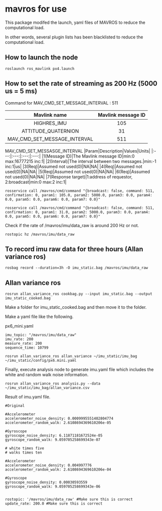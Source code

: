 # mavros for use

This package modifed the launch, yaml files of MAVROS to reduce the computational load.

In other words, several plugin lists has been blacklisted to reduce the computational load.

## How to launch the node

```
roslaunch ros_mavlink px4.launch
```

## How to set the rate of streaming as 200 Hz (5000 us = 5 ms)

Command for MAV_CMD_SET_MESSAGE_INTERVAL : 511

|Mavlink name|Mavlink message ID|
|:---:|:---:|
|HIGHRES_IMU|105|
|ATTITUDE_QUATERNION|31|
|MAV_CMD_SET_MESSAGE_INTERVAL|511|

MAV_CMD_SET_MESSASGE_INTERVAL
|Param|Description|Values|Units|
|:---:|:---:|:---:|:---:|
|1(Message ID)|The Mavlink message ID|min:0 max:16777215 inc:1|
|2(Interval)|The interval between two messages.|min:-1 inc:1|us|
|3(Req)|Assumed not used(0)|NA|NA|
|4(Req)|Assumed not used(0)|NA|NA|
|5(Req)|Assumed not used(0)|NA|NA|
|6(Req)|Assumed not used(0)|NA|NA|
|7(Response target)|1:address of requestor, 2:broadcast|min:0 max:2 inc:1|

```
rosservice call /mavros/cmd/command "{broadcast: false, command: 511, confirmation: 0, param1: 105.0, param2: 5000.0, param3: 0.0, param4: 0.0, param5: 0.0, param6: 0.0, param7: 0.0}"
```

```
rosservice call /mavros/cmd/command "{broadcast: false, command: 511, confirmation: 0, param1: 31.0, param2: 5000.0, param3: 0.0, param4: 0.0, param5: 0.0, param6: 0.0, param7: 0.0}"
```

Check if the rate of /mavros/imu/data_raw is around 200 Hz or not.

```
rostopic hz /mavros/imu/data_raw
```

## To record imu raw data for three hours (Allan variance ros)

```
rosbag record --duration=3h -O imu_static.bag /mavros/imu/data_raw
```

## Allan variance ros

```
rosrun allan_variance_ros cookbag.py --input imu_static.bag --output imu_static_cooked.bag
```

Make a folder for imu_static_cooked.bag and then move it to the folder.

Make a yaml file like the following.

px6_mini.yaml

```
imu_topic: "/mavros/imu/data_raw"
imu_rate: 200
measure_rate: 200
sequence_time: 10799
```

```
rosrun allan_variance_ros allan_variance ~/imu_static/imu_bag ~/imu_static/config/px6.mini.yaml
```

Finally, execute analysis node to generate imu.yaml file which includes the white and random walk noise information.

```
rosrun allan_variance_ros analysis.py --data ~/imu_static/imu_bag/allan_variance.csv
```

Result of imu.yaml file.

```
#Original

#Accelerometer
accelerometer_noise_density: 0.0009995551402804774 
accelerometer_random_walk: 2.6108694369610206e-05 

#Gyroscope
gyroscope_noise_density: 6.11871181672524e-05 
gyroscope_random_walk: 9.059705258699343e-07 

# white times five
# walks times ten

#Accelerometer
accelerometer_noise_density: 0.004997776 
accelerometer_random_walk: 2.6108694369610206e-04 

#Gyroscope
gyroscope_noise_density: 0.00030593559 
gyroscope_random_walk: 9.059705258699343e-06 


rostopic: '/mavros/imu/data_raw' #Make sure this is correct
update_rate: 200.0 #Make sure this is correct
```
